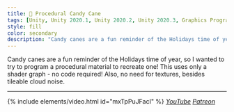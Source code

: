 ```yaml
---
title: 🍬 Procedural Candy Cane
tags: [Unity, Unity 2020.1, Unity 2020.2, Unity 2020.3, Graphics Programming, URP, Shader Graph, Shader, Procedural Material, Video]
style: fill
color: secondary 
description: "Candy canes are a fun reminder of the Holidays time of year, so I wanted to try to program a procedural material to recreate one!"
---
```


Candy canes are a fun reminder of the Holidays time of year, so I wanted to try to program a procedural material to recreate one! This uses only a shader graph - no code required! Also, no need for textures, besides tileable cloud noise.

***

{% include elements/video.html id="mxTpPuJFacI" %}
*[YouTube](https://youtu.be/mxTpPuJFacI) [Patreon](https://www.patreon.com/posts/files-procedural-47253477)* 